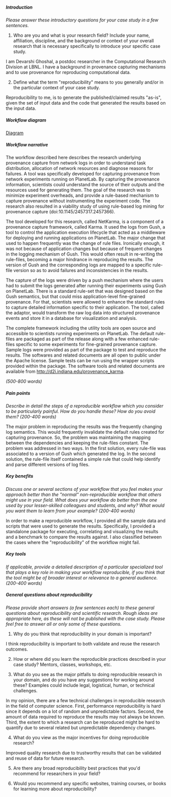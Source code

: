 ##### Introduction
*Please answer these introductory questions for your case study in a few sentences.*

1) Who are you and what is your research field? Include your name, affiliation, discipline, and the background or context of your overall research that is necessary specifically to introduce your specific case study.

I am Devarshi Ghoshal, a postdoc researcher in the Computational Research Division at LBNL. I have a background in provenance capturing mechanisms and to use provenance for reproducing computational data.

2) Define what the term "reproducibility" means to you generally and/or in the particular context of your case study.

Reproducibility to me, is to generate the published/claimed results "as-is", given the set of input data and the code that generated the results based on the input data. 

##### Workflow diagram

[Diagram](https://github.com/dghoshal-lbl/repro-case-studies/dghoshal.pdf)

##### Workflow narrative
The workflow described here describes the research underlying provenance capture from network logs in order to understand task distribution, allocation of network resources and diagnose reasons for failures. A tool was specifically developed for capturing provenance from network experiments running on PlanetLab. By capturing the provenance information, scientists could understand the source of their outputs and the resources used for generating them. The goal of the research was to minimize experiment overheads, and provide a rule-based mechanism to capture provenance without instrumenting the experiment code. The research also resulted in a viability study of using rule-based log mining for provenance capture (doi:10.1145/2457317.2457366). 

The tool developed for this research, called NetKarma, is a component of a provenance capture framework, called Karma. It used the logs from Gush, a tool to control the application execution lifecycle that acted as a middleware for deploying and running applications on PlanetLab. The major change that used to happen frequently was the change of rule files. Ironically enough, it was not because of application changes but because of frequent changes in the logging mechanism of Gush. This would often result in re-writing the rule-files, becoming a major hindrance in reproducing the results. The version of Gush and the corresponding logs are mapped to a specific rule-file version so as to avoid failures and inconsistencies in the results.

The capture of the logs were driven by a push mechanism where the users had to submit the logs generated after running their experiments using Gush on PlanetLab. There is a standard rule-set that was designed based on the Gush semantics, but that could miss application-level fine-grained provenance. For that, scientists were allowed to enhance the standard rules to capture detailed information specific to their application. The tool, called the adaptor, would transform the raw log data into structured provenance events and store it in a database for visualization and analysis.

The complete framework including the utility tools are open source and accessible to scientists running experiments on PlanetLab. The default rule-files are packaged as part of the release along with a few enhanced rule-files specific to some experiments for fine-grained provenance capture. Sample logs were provided as part of the package to test and reproduce the results. The softwares and related documents are all open to public under the Apache license. Sample tests can be run using the wrapper scripts provided within the package. The software tools and related documents are available from http://d2i.indiana.edu/provenance_karma.

*(500-800 words)*

##### Pain points
*Describe in detail the steps of a reproducible workflow which you consider to be particularly painful. How do you handle these? How do you avoid them? (200-400 words)*

The major problem in reproducing the results was the frequently changing log semantics. This would frequently invalidate the default rules created for capturing provenance. So, the problem was maintaining the mapping between the dependencies and keeping the rule-files constant. The problem was addressed in two ways. In the first solution, every rule-file was associated to a version of Gush which generated the log. In the second solution, the rule-file itself contained a simple rule that could help identify and parse different versions of log files.

##### Key benefits
*Discuss one or several sections of your workflow that you feel makes your approach better than the "normal" non-reproducible workflow that others might use in your field. What does your workflow do better than the one used by your lesser-skilled colleagues and students, and why? What would you want them to learn from your example? (200-400 words)*

In order to make a reproducible workflow, I provided all the sample data and scripts that were used to generate the results. Specifically, I provided a standalone package for executing, correlating and visualizing the results and a benchmark to compare the results against. I also classified between the cases where the "reproducibility" of the workflow might fail.

##### Key tools
*If applicable, provide a detailed description of a particular specialized tool that plays a key role in making your workflow reproducible, if you think that the tool might be of broader interest or relevance to a general audience. (200-400 words)*

##### General questions about reproducibility

*Please provide short answers (a few sentences each) to these general questions about reproducibility and scientific research. Rough ideas are appropriate here, as these will not be published with the case study. Please feel free to answer all or only some of these questions.*

1) Why do you think that reproducibility in your domain is important?

I think reproducibility is important to both validate and reuse the research outcomes.

2) How or where did you learn the reproducible practices described in your case study? Mentors, classes, workshops, etc.

3) What do you see as the major pitfalls to doing reproducible research in your domain, and do you have any suggestions for working around these? Examples could include legal, logistical, human, or technical challenges.

In my opinion, there are a few technical challenges in reproducible research in the field of computer science. First, performance reproducibility is hard since it depends on a lot of random and unpredictable factors. Second, the amount of data required to reproduce the results may not always be known. Third, the extent to which a research can be reproduced might be hard to quantify due to several related but unpredictable dependency changes.

4) What do you view as the major incentives for doing reproducible research?

Improved quality research due to trustworthy results that can be validated and reuse of data for future research.

5) Are there any broad reproducibility best practices that you'd recommend for researchers in your field?

6) Would you recommend any specific websites, training courses, or books for learning more about reproducibility?
